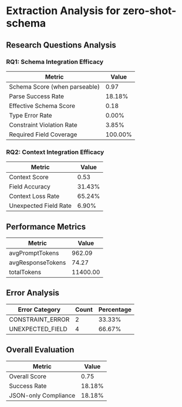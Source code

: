 # Extraction Analysis for zero-shot-schema

## Research Questions Analysis

### RQ1: Schema Integration Efficacy

| Metric | Value |
|--------|-------|
| Schema Score (when parseable) | 0.97 |
| Parse Success Rate | 18.18% |
| Effective Schema Score | 0.18 |
| Type Error Rate | 0.00% |
| Constraint Violation Rate | 3.85% |
| Required Field Coverage | 100.00% |

### RQ2: Context Integration Efficacy

| Metric | Value |
|--------|-------|
| Context Score | 0.53 |
| Field Accuracy | 31.43% |
| Context Loss Rate | 65.24% |
| Unexpected Field Rate | 6.90% |

## Performance Metrics

| Metric | Value |
|--------|-------|
| avgPromptTokens | 962.09 |
| avgResponseTokens | 74.27 |
| totalTokens | 11400.00 |

## Error Analysis

| Error Category | Count | Percentage |
|---------------|-------|------------|
| CONSTRAINT_ERROR | 2 | 33.33% |
| UNEXPECTED_FIELD | 4 | 66.67% |

## Overall Evaluation

| Metric | Value |
|--------|-------|
| Overall Score | 0.75 |
| Success Rate | 18.18% |
| JSON-only Compliance | 18.18% |
